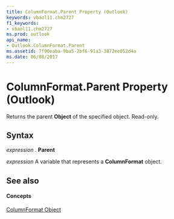 ```yaml
---
title: ColumnFormat.Parent Property (Outlook)
keywords: vbaol11.chm2727
f1_keywords:
- vbaol11.chm2727
ms.prod: outlook
api_name:
- Outlook.ColumnFormat.Parent
ms.assetid: 7f90eaba-9ba5-2bf6-91a3-3872ee052d4a
ms.date: 06/08/2017
---
```



# ColumnFormat.Parent Property (Outlook)

Returns the parent  **Object** of the specified object. Read-only.


## Syntax

 _expression_ . **Parent**

 _expression_ A variable that represents a **ColumnFormat** object.


## See also


#### Concepts


[ColumnFormat Object](columnformat-object-outlook.md)

